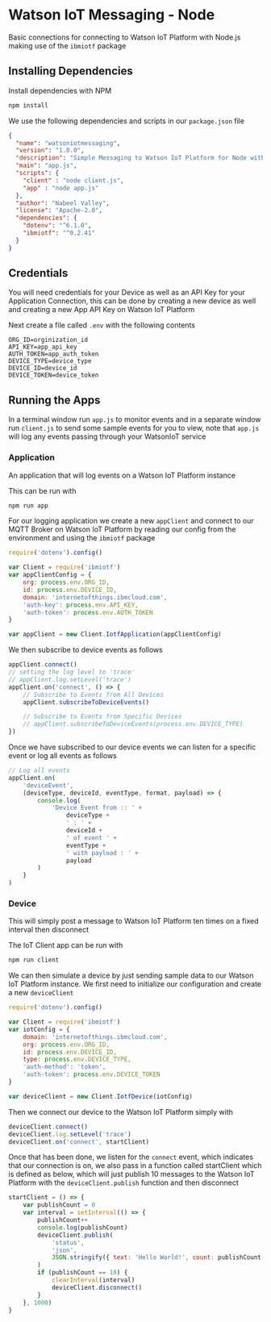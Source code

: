 # Watson IoT Messaging - Node

Basic connections for connecting to Watson IoT Platform with Node.js making use of the `ibmiotf` package

## Installing Dependencies

Install dependencies with NPM

```bash
npm install
```

We use the following dependencies and scripts in our `package.json` file

```json 
{
  "name": "watsoniotmessaging",
  "version": "1.0.0",
  "description": "Simple Messaging to Watson IoT Platform for Node with MQTT",
  "main": "app.js",
  "scripts": {
    "client" : "node client.js",
    "app" : "node app.js"
  },
  "author": "Nabeel Valley",
  "license": "Apache-2.0",
  "dependencies": {
    "dotenv": "^6.1.0",
    "ibmiotf": "^0.2.41"
  }
}
```

## Credentials

You will need credentials for your Device as well as an API Key for your Application Connection, this can be done by creating a new device as well and creating a new App API Key on Watson IoT Platform 

Next create a file called `.env` with the following contents

```env
ORG_ID=orginization_id
API_KEY=app_api_key
AUTH_TOKEN=app_auth_token
DEVICE_TYPE=device_type
DEVICE_ID=device_id
DEVICE_TOKEN=device_token
```

## Running the Apps

In a terminal window run `app.js` to monitor events and in a separate window run `client.js` to send some sample events for you to view, note that `app.js` will log any events passing through your WatsonIoT service

### Application 

An application that will log events on a Watson IoT Platform instance

This can be run with 

```bash
npm run app
```

For our logging application we create a new `appClient` and connect to our MQTT Broker on Watson IoT Platform by reading our config from the environment and using the `ibmiotf` package 

```javascript
require('dotenv').config()

var Client = require('ibmiotf')
var appClientConfig = {
    org: process.env.ORG_ID,
    id: process.env.DEVICE_ID,
    domain: 'internetofthings.ibmcloud.com',
    'auth-key': process.env.API_KEY,
    'auth-token': process.env.AUTH_TOKEN
}

var appClient = new Client.IotfApplication(appClientConfig)
```

We then subscribe to device events as follows

```javascript 
appClient.connect()
// setting the log level to 'trace'
// appClient.log.setLevel('trace')
appClient.on('connect', () => {
    // Subscribe to Events from All Devices
    appClient.subscribeToDeviceEvents()

    // Subscribe to Events from Specific Devices
    // appClient.subscribeToDeviceEvents(process.env.DEVICE_TYPE)
})

```

Once we have subscribed to our device events we can listen for a specific event or log all events as follows

```javascript 
// Log all events
appClient.on(
    'deviceEvent',
    (deviceType, deviceId, eventType, format, payload) => {
        console.log(
            'Device Event from :: ' +
                deviceType +
                ' : ' +
                deviceId +
                ' of event ' +
                eventType +
                ' with payload : ' +
                payload
        )
    }
)

```

### Device

This will simply post a message to Watson IoT Platform ten times on a fixed interval then disconnect

The IoT Client app can be run with 

```bash
npm run client
```

We can then simulate a device by just sending sample data to our Watson IoT Platform instance. We first need to initialize our configuration and create a new `deviceClient`

```javascript 
require('dotenv').config()

var Client = require('ibmiotf')
var iotConfig = {
    domain: 'internetofthings.ibmcloud.com',
    org: process.env.ORG_ID,
    id: process.env.DEVICE_ID,
    type: process.env.DEVICE_TYPE,
    'auth-method': 'token',
    'auth-token': process.env.DEVICE_TOKEN
}

var deviceClient = new Client.IotfDevice(iotConfig)
```

Then we connect our device to the Watson IoT Platform simply with

```javascript
deviceClient.connect()
deviceClient.log.setLevel('trace')
deviceClient.on('connect', startClient)
``` 

Once that has been done, we listen for the `connect` event, which indicates that our connection is on, we also pass in a function called startClient which is defined as below, which will just publish 10 messages to the Watson IoT Platform with the `deviceClient.publish` function and then disconnect

```javascript 
startClient = () => {
    var publishCount = 0
    var interval = setInterval(() => {
        publishCount++
        console.log(publishCount)
        deviceClient.publish(
            'status',
            'json',
            JSON.stringify({ text: 'Hello World!', count: publishCount })
        )
        if (publishCount == 10) {
            clearInterval(interval)
            deviceClient.disconnect()
        }
    }, 1000)
}
```